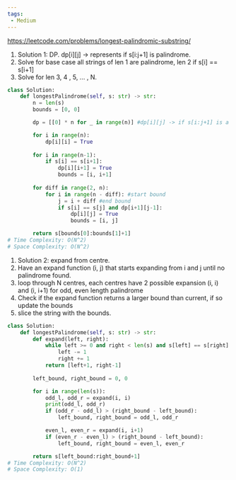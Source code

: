 ```yaml
---
tags:
 - Medium
---
```


https://leetcode.com/problems/longest-palindromic-substring/

1. Solution 1: DP. dp[i][j] -> represents if s[i:j+1] is palindrome. 
2. Solve for base case all strings of len 1 are palindrome, len 2 if s[i] == s[i+1]
3. Solve for len 3, 4 , 5, ... , N. 

```python
class Solution:
    def longestPalindrome(self, s: str) -> str:
        n = len(s)
        bounds = [0, 0]

        dp = [[0] * n for _ in range(n)] #dp[i][j] -> if s[i:j+1] is a palindrome

        for i in range(n):
            dp[i][i] = True
        
        for i in range(n-1):
            if s[i] == s[i+1]:
                dp[i][i+1] = True
                bounds = [i, i+1]
            
        for diff in range(2, n):
            for i in range(n - diff): #start bound
                j = i + diff #end bound                
                if s[i] == s[j] and dp[i+1][j-1]:
                    dp[i][j] = True
                    bounds = [i, j]

        return s[bounds[0]:bounds[1]+1]
# Time Complexity: O(N^2)
# Space Complexity: O(N^2)
```
1. Solution 2: expand from centre.
2. Have an expand function (i, j) that starts expanding from i and j until no palindrome found.
3. loop through N centres, each centres have 2 possible expansion (i, i) and (i, i+1) for odd, even length palindrome
4. Check if the expand function returns a larger bound than current, if so update the bounds
5. slice the string with the bounds. 

```python
class Solution:
    def longestPalindrome(self, s: str) -> str:
        def expand(left, right):
            while left >= 0 and right < len(s) and s[left] == s[right]:
                left -= 1
                right += 1
            return [left+1, right-1]
        
        left_bound, right_bound = 0, 0

        for i in range(len(s)):
            odd_l, odd_r = expand(i, i)
            print(odd_l, odd_r)
            if (odd_r - odd_l) > (right_bound - left_bound):
                left_bound, right_bound = odd_l, odd_r    

            even_l, even_r = expand(i, i+1)
            if (even_r - even_l) > (right_bound - left_bound):
                left_bound, right_bound = even_l, even_r    

        return s[left_bound:right_bound+1]
# Time Complexity: O(N^2)
# Space Complexity: O(1)
```